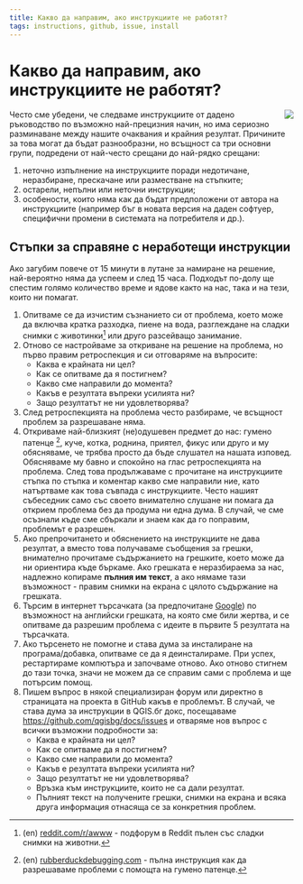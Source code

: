 ```yaml
---
title: Какво да направим, ако инструкциите не работят?
tags: instructions, github, issue, install
---
```


# Какво да направим, ако инструкциите не работят?

<img align="right" src="../img/rubber_duck.jpg">

Често сме убедени, че следваме инструкциите от дадено ръководство по възможно най-прецизния начин, но има сериозно разминаване между нашите очаквания и крайния резултат. Причините за това могат да бъдат разнообразни, но всъщност са три основни групи, подредени от най-често срещани до най-рядко срещани:

1. неточно изпълнение на инструкциите поради недотичане, неразбиране, прескачане или разместване на стъпките;
2. остарели, непълни или неточни инструкции;
3. особености, които няма как да бъдат предположени от автора на инструкциите (например бъг в новата версия на даден софтуер, специфични промени в системата на потребителя и др.).


## Стъпки за справяне с неработещи инструкции

Ако загубим повече от 15 минути в лутане за намиране на решение, най-вероятно няма да успеем и след 15 часа. Подходът по-долу ще спестим голямо количество време и ядове както на нас, така и на тези, които ни помагат.

1. Опитваме се да изчистим съзнанието си от проблема, което може да включва кратка разходка, пиене на вода, разглеждане на сладки снимки с животинки[^reddit_aww] или друго разсейващо занимание.
2. Отново се настройваме за откриване на решение на проблема, но първо правим ретроспекция и си отговаряме на въпросите:
    - Каква е крайната ни цел?
    - Как се опитваме да я постигнем?
    - Какво сме направили до момента?
    - Какъв е резултата въпреки усилията ни?
    - Защо резултатът не ни удовлетворява?
3. След ретроспекцията на проблема често разбираме, че всъщност проблем за разрешаване няма.
4. Откриваме най-близкият (не)одушевен предмет до нас: гумено патенце [^rubberduck_debugging], куче, котка, роднина, приятел, фикус или друго и му обясняваме, че трябва просто да бъде слушател на нашата изповед. Обясняваме му бавно и спокойно на глас ретроспекцията на проблема. След това продължаваме с прочитане на инструкциите стъпка по стъпка и коментар какво сме направили ние, като натъртваме как това съвпада с инструкциите. Често нашият събеседник само със своето внимателно слушане ни помага да открием проблема без да продума ни една дума. В случай, че сме осъзнали къде сме сбъркали и знаем как да го поправим, проблемът е разрешен.
5. Ако препрочитането и обяснението на инструкциите не дава резултат, а вместо това получаваме съобщения за грешки, внимателно прочитаме съдържанието на грешките, което може да ни ориентира къде бъркаме. Ако грешката е неразбираема за нас, надлежно копираме **пълния им текст**, а ако нямаме тази възможност - правим снимки на екрана с цялото съдържание на грешката.
6. Търсим в интернет търсачката (за предпочитане [Google](//google.bg)) по възможност на английски грешката, на която сме били жертва, и се опитваме да разрешим проблема с идеите в първите 5 резултата на търсачката.
7. Ако търсенето не помогне и става дума за инсталиране на програма/добавка, опитваме се да я деинсталираме. При успех, рестартираме компютъра и започваме отново. Ако отново стигнем до тази точка, значи не можем да се справим сами с проблема и ще потърсим помощ.
8. Пишем въпрос в някой специализиран форум или директно в страницата на проекта в GitHub какъв е проблемът. В случай, че става дума за инструкции в QGIS.бг докс, посещаваме https://github.com/qgisbg/docs/issues и отваряме нов въпрос с всички възможни подробности за:
    - Каква е крайната ни цел?
    - Как се опитваме да я постигнем?
    - Какво сме направили до момента?
    - Какъв е резултата въпреки усилията ни?
    - Защо резултатът не ни удовлетворява?
    - Връзка към инструкциите, които не са дали резултат.
    - Пълният текст на получените грешки, снимки на екрана и всяка друга информация отнасяща се за конкретния проблем.


[^reddit_aww]: (en) [reddit.com/r/awww](//www.reddit.com/r/aww/) - подфорум в Reddit пълен със сладки снимки на животни.
[^rubberduck_debugging]: (en) [rubberduckdebugging.com](//rubberduckdebugging.com/) - пълна инструкция как да разрешаваме проблеми с помощта на гумено патенце.
